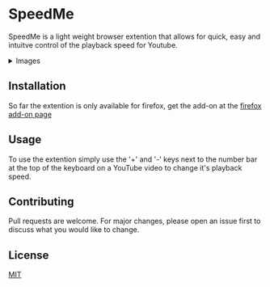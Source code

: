 # SpeedMe

SpeedMe is a light weight browser extention that allows for quick, easy and intuitve control of the playback speed for Youtube.

<details><summary>Images</summary>

![Screenshot 1](https://addons.cdn.mozilla.net/user-media/previews/full/229/229997.png?modified=1577318840)

![Screenshot 2](https://addons.cdn.mozilla.net/user-media/previews/full/229/229998.png?modified=1577318834)

</details>

## Installation

So far the extention is only available for firefox, get the add-on at the [firefox add-on page](https://addons.mozilla.org/en-US/firefox/addon/speedme/)

## Usage

To use the extention simply use the '+' and '-' keys next to the number bar at the top of the keyboard on a YouTube video to change it's playback speed.

## Contributing
Pull requests are welcome. For major changes, please open an issue first to discuss what you would like to change.

## License
[MIT](https://choosealicense.com/licenses/mit/)
